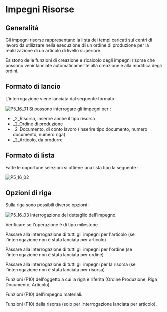 # Impegni Risorse
## Generalità
Gli impegni risorse rappresentano la lista dei tempi caricati sui centri di lavoro da utilizzare nella esecuzione di un ordine di produzione per la realizzazione di un articolo di livello superiore.

Esistono delle funzioni di creazione e ricalcolo degli impegni risorse che possono venir lanciate automaticamente alla creazione e alla modifica degli ordini.

## Formato di lancio
L'interrogazione viene lanciata dal seguente formato : 

![P5_16_01](http://doc.smeup.com/immagini/MBDOC_OGG-P_P5AT20I/P5_16_01.png)
Si possono interrogare gli impegni per : 

- _2_Risorsa, inserire anche il tipo risorsa
- _2_Ordine di produzione
- _2_Documento, di conto lavoro (inserire tipo documento, numero documento, numero riga)
- _2_Articolo, da produrre



## Formato di lista
Fatte le opportune selezioni si ottiene una lista tipo la seguente : 

![P5_16_02](http://doc.smeup.com/immagini/MBDOC_OGG-P_P5AT20I/P5_16_02.png)
## Opzioni di riga
Sulla riga sono possibili diverse opzioni : 

![P5_16_03](http://doc.smeup.com/immagini/MBDOC_OGG-P_P5AT20I/P5_16_03.png)
Interrogazione del dettaglio dell'impegno.

Verificare se l'operazione è di tipo milestone

Passare alla interrogazione di tutti gli impegni per l'articolo (se l'interrogazione non è stata lanciata per articolo)

Passare alla interrogazione di tutti gli impegni per l'ordine (se l'interrogazione non è stata lanciata per ordine)

Passare alla interrogazione di tutti gli impegni per la risorsa (se l'interrogazione non è stata lanciata per risorsa)

Funzioni (F10) dell'oggetto a cui la riga è riferita (Ordine Produzione, Riga Documento, Articolo).

Funzioni (F10) dell'impegno materiali.

Funzioni (F10) della risorsa (solo per interrogazione lanciata per articolo).
